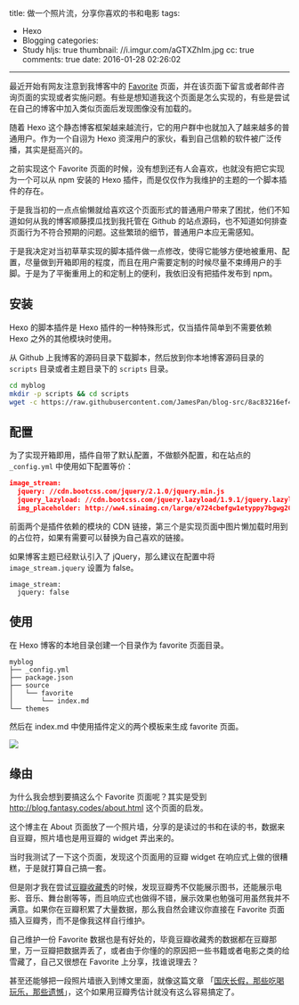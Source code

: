 title: 做一个照片流，分享你喜欢的书和电影
tags:
  - Hexo
  - Blogging
categories:
  - Study
hljs: true
thumbnail: //i.imgur.com/aGTXZhIm.jpg
cc: true
comments: true
date: 2016-01-28 02:26:02
---

最近开始有网友注意到我博客中的 [Favorite][1] 页面，并在该页面下留言或者邮件咨询页面的实现或者实施问题。有些是想知道我这个页面是怎么实现的，有些是尝试在自己的博客中加入类似页面后发现图像没有加载的。

随着 Hexo 这个静态博客框架越来越流行，它的用户群中也就加入了越来越多的普通用户。作为一个自诩为 Hexo 资深用户的家伙，看到自己信赖的软件被广泛传播，其实是挺高兴的。

<!-- more --><!-- indicate-the-source -->

之前实现这个 Favorite 页面的时候，没有想到还有人会喜欢，也就没有把它实现为一个可以从 npm 安装的 Hexo 插件，而是仅仅作为我维护的主题的一个脚本插件的存在。

于是我当初的一点点偷懒就给喜欢这个页面形式的普通用户带来了困扰，他们不知道如何从我的博客顺藤摸瓜找到我托管在 Github 的站点源码，也不知道如何排查页面行为不符合预期的问题。这些繁琐的细节，普通用户本应无需感知。

于是我决定对当初草草实现的脚本插件做一点修改，使得它能够方便地被重用、配置，尽量做到开箱即用的程度，而且在用户需要定制的时候尽量不束缚用户的手脚。于是为了平衡重用上的和定制上的便利，我依旧没有把插件发布到 npm。

## 安装 ##

Hexo 的脚本插件是 Hexo 插件的一种特殊形式，仅当插件简单到不需要依赖 Hexo 之外的其他模块时使用。

从 Github 上我博客的源码目录下载脚本，然后放到你本地博客源码目录的 `scripts` 目录或者主题目录下的 `scripts` 目录。

```bash
cd myblog
mkdir -p scripts && cd scripts
wget -c https://raw.githubusercontent.com/JamesPan/blog-src/8ac83216ef4f2904d326ec7cddcf7adba56d9757/themes/icarus/scripts/image-stream.js
```

## 配置 ##

为了实现开箱即用，插件自带了默认配置，不做额外配置，和在站点的 `_config.yml` 中使用如下配置等价：

```json
image_stream:
  jquery: //cdn.bootcss.com/jquery/2.1.0/jquery.min.js
  jquery_lazyload: //cdn.bootcss.com/jquery.lazyload/1.9.1/jquery.lazyload.min.js
  img_placeholder: http://ww4.sinaimg.cn/large/e724cbefgw1etyppy7bgwg2001001017.gif
```

前面两个是插件依赖的模块的 CDN 链接，第三个是实现页面中图片懒加载时用到的占位符，如果有需要可以替换为自己喜欢的链接。

如果博客主题已经默认引入了 jQuery，那么建议在配置中将 `image_stream.jquery` 设置为 false。

```
image_stream:
  jquery: false
```

## 使用 ##

在 Hexo 博客的本地目录创建一个目录作为 favorite 页面目录。

```
myblog
├── _config.yml
├── package.json
├── source
│   └── favorite
│       └── index.md
└── themes
```

然后在 index.md 中使用插件定义的两个模板来生成 favorite 页面。

![](//i.imgur.com/r2EVe1y.png)

## 缘由 ##

为什么我会想到要搞这么个 Favorite 页面呢？其实是受到 <http://blog.fantasy.codes/about.html> 这个页面的启发。

这个博主在 About 页面放了一个照片墙，分享的是读过的书和在读的书，数据来自豆瓣，照片墙也是用豆瓣的 widget 弄出来的。

当时我测试了一下这个页面，发现这个页面用的豆瓣 widget 在响应式上做的很糟糕，于是就打算自己搞一套。

但是刚才我在尝试[豆瓣收藏秀][2]的时候，发现豆瓣秀不仅能展示图书，还能展示电影、音乐、舞台剧等等，而且响应式也做得不错，展示效果也勉强可用虽然我并不满意。如果你在豆瓣积累了大量数据，那么我自然会建议你直接在 Favorite 页面插入豆瓣秀，而不是像我这样自行维护。

自己维护一份 Favorite 数据也是有好处的，毕竟豆瓣收藏秀的数据都在豆瓣那里，万一豆瓣把数据弄丢了，或者由于你懂的的原因把一些书籍或者电影之类的给雪藏了，自己又很想在 Favorite 上分享，找谁说理去？

甚至还能够把一段照片墙嵌入到博文里面，就像这篇文章 「[国庆长假，那些吃喝玩乐，那些遗憾][3]」，这个如果用豆瓣秀估计就没有这么容易搞定了。


[1]: /favorite/
[2]: https://www.douban.com/service/badgemakerjs
[3]: /2015/10/07/the-national-days-of-2015/



